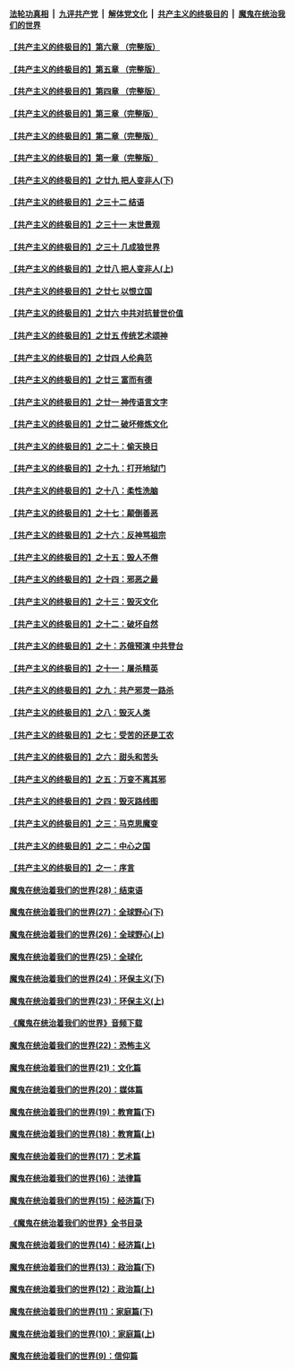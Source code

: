 ####  [法轮功真相](../../../../basic/blob/master/README.md?t=05300401) &nbsp;|&nbsp; [九评共产党](../../../../9ping.md/blob/master/README.md?t=05300401) &nbsp;|&nbsp; [解体党文化](../../../../jtdwh.md/blob/master/README.md?t=05300401)  &nbsp;|&nbsp; [共产主义的终极目的](../../../../gczydzjmd.md/blob/master/README.md?t=05300401) &nbsp;|&nbsp; [魔鬼在统治我们的世界](../../../../mgztzwmdsj.md/blob/master/README.md?t=05300401) 

#### [【共产主义的终极目的】第六章 （完整版）](../pages/nsc422/n11428913.md?t=05300401) 

#### [【共产主义的终极目的】第五章 （完整版）](../pages/nsc422/n11428912.md?t=05300401) 

#### [【共产主义的终极目的】第四章 （完整版）](../pages/nsc422/n11428907.md?t=05300401) 

#### [【共产主义的终极目的】第三章（完整版）](../pages/nsc422/n11428848.md?t=05300401) 

#### [【共产主义的终极目的】第二章（完整版）](../pages/nsc422/n11428831.md?t=05300401) 

#### [【共产主义的终极目的】第一章（完整版）](../pages/nsc422/n11417651.md?t=05300401) 

#### [【共产主义的终极目的】之廿九 把人变非人(下)](../pages/nsc422/n11344140.md?t=05300401) 

#### [【共产主义的终极目的】之三十二 结语](../pages/nsc422/n11360535.md?t=05300401) 

#### [【共产主义的终极目的】之三十一 末世景观](../pages/nsc422/n11351129.md?t=05300401) 

#### [【共产主义的终极目的】之三十 几成狼世界](../pages/nsc422/n11348280.md?t=05300401) 

#### [【共产主义的终极目的】之廿八 把人变非人(上)](../pages/nsc422/n11340492.md?t=05300401) 

#### [【共产主义的终极目的】之廿七 以恨立国](../pages/nsc422/n11336944.md?t=05300401) 

#### [【共产主义的终极目的】之廿六 中共对抗普世价值](../pages/nsc422/n11324785.md?t=05300401) 

#### [【共产主义的终极目的】之廿五 传统艺术颂神](../pages/nsc422/n11296396.md?t=05300401) 

#### [【共产主义的终极目的】之廿四 人伦典范](../pages/nsc422/n11296397.md?t=05300401) 

#### [【共产主义的终极目的】之廿三 富而有德](../pages/nsc422/n11283598.md?t=05300401) 

#### [【共产主义的终极目的】之廿一 神传语言文字](../pages/nsc422/n11263265.md?t=05300401) 

#### [【共产主义的终极目的】之廿二 破坏修炼文化](../pages/nsc422/n11245728.md?t=05300401) 

#### [【共产主义的终极目的】之二十：偷天换日](../pages/nsc422/n11238846.md?t=05300401) 

#### [【共产主义的终极目的】之十九：打开地狱门](../pages/nsc422/n11206376.md?t=05300401) 

#### [【共产主义的终极目的】之十八：柔性洗脑](../pages/nsc422/n11199994.md?t=05300401) 

#### [【共产主义的终极目的】之十七：颠倒善恶](../pages/nsc422/n11179782.md?t=05300401) 

#### [【共产主义的终极目的】之十六：反神骂祖宗](../pages/nsc422/n11166798.md?t=05300401) 

#### [【共产主义的终极目的】之十五：毁人不倦](../pages/nsc422/n11166792.md?t=05300401) 

#### [【共产主义的终极目的】之十四：邪恶之最](../pages/nsc422/n11150249.md?t=05300401) 

#### [【共产主义的终极目的】之十三：毁灭文化](../pages/nsc422/n11135227.md?t=05300401) 

#### [【共产主义的终极目的】之十二：破坏自然](../pages/nsc422/n11135214.md?t=05300401) 

#### [【共产主义的终极目的】之十：苏俄预演 中共登台](../pages/nsc422/n11118424.md?t=05300401) 

#### [【共产主义的终极目的】之十一：屠杀精英](../pages/nsc422/n11118442.md?t=05300401) 

#### [【共产主义的终极目的】之九：共产邪灵一路杀](../pages/nsc422/n11114139.md?t=05300401) 

#### [【共产主义的终极目的】之八：毁灭人类](../pages/nsc422/n11108503.md?t=05300401) 

#### [【共产主义的终极目的】之七：受苦的还是工农](../pages/nsc422/n11101809.md?t=05300401) 

#### [【共产主义的终极目的】之六：甜头和苦头](../pages/nsc422/n11096971.md?t=05300401) 

#### [【共产主义的终极目的】之五：万变不离其邪](../pages/nsc422/n11091285.md?t=05300401) 

#### [【共产主义的终极目的】之四：毁灭路线图](../pages/nsc422/n11086284.md?t=05300401) 

#### [【共产主义的终极目的】之三：马克思魔变](../pages/nsc422/n11061941.md?t=05300401) 

#### [【共产主义的终极目的】之二：中心之国](../pages/nsc422/n11047728.md?t=05300401) 

#### [【共产主义的终极目的】之一：序言](../pages/nsc422/n11086077.md?t=05300401) 

#### [魔鬼在统治着我们的世界(28)：结束语](../pages/nsc422/n10936246.md?t=05300401) 

#### [魔鬼在统治着我们的世界(27)：全球野心(下)](../pages/nsc422/n10928319.md?t=05300401) 

#### [魔鬼在统治着我们的世界(26)：全球野心(上)](../pages/nsc422/n10900318.md?t=05300401) 

#### [魔鬼在统治着我们的世界(25)：全球化](../pages/nsc422/n10788205.md?t=05300401) 

#### [魔鬼在统治着我们的世界(24)：环保主义(下)](../pages/nsc422/n10695307.md?t=05300401) 

#### [魔鬼在统治着我们的世界(23)：环保主义(上)](../pages/nsc422/n10688613.md?t=05300401) 

#### [《魔鬼在统治着我们的世界》音频下载](../pages/nsc422/n10635553.md?t=05300401) 

#### [魔鬼在统治着我们的世界(22)：恐怖主义](../pages/nsc422/n10614727.md?t=05300401) 

#### [魔鬼在统治着我们的世界(21)：文化篇](../pages/nsc422/n10597706.md?t=05300401) 

#### [魔鬼在统治着我们的世界(20)：媒体篇](../pages/nsc422/n10586579.md?t=05300401) 

#### [魔鬼在统治着我们的世界(19)：教育篇(下)](../pages/nsc422/n10564808.md?t=05300401) 

#### [魔鬼在统治着我们的世界(18)：教育篇(上)](../pages/nsc422/n10526970.md?t=05300401) 

#### [魔鬼在统治着我们的世界(17)：艺术篇](../pages/nsc422/n10499093.md?t=05300401) 

#### [魔鬼在统治着我们的世界(16)：法律篇](../pages/nsc422/n10485969.md?t=05300401) 

#### [魔鬼在统治着我们的世界(15)：经济篇(下)](../pages/nsc422/n10469975.md?t=05300401) 

#### [《魔鬼在统治着我们的世界》全书目录](../pages/nsc422/n10464261.md?t=05300401) 

#### [魔鬼在统治着我们的世界(14)：经济篇(上)](../pages/nsc422/n10457370.md?t=05300401) 

#### [魔鬼在统治着我们的世界(13)：政治篇(下)](../pages/nsc422/n10448270.md?t=05300401) 

#### [魔鬼在统治着我们的世界(12)：政治篇(上)](../pages/nsc422/n10444576.md?t=05300401) 

#### [魔鬼在统治着我们的世界(11)：家庭篇(下)](../pages/nsc422/n10440961.md?t=05300401) 

#### [魔鬼在统治着我们的世界(10)：家庭篇(上)](../pages/nsc422/n10435448.md?t=05300401) 

#### [魔鬼在统治着我们的世界(9)：信仰篇](../pages/nsc422/n10432159.md?t=05300401) 

